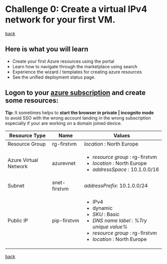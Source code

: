# Challenge 0: Create a virtual IPv4 network for your first VM.

[back](../../readme.md)

## Here is what you will learn ##

- Create your first Azure resources using the portal
- Learn how to navigate through the marketplace using search
- Experience the wizard / templates for creating azure resources
- See the unified deployment status page.

## Logon to your [azure subscription](https://portal.azure.com)  and create some resources: ##
**Tip:** It sometimes helps to **start the browser in private | incognito mode**  
to avoid SSO with the wrong account landing in the wrong subscription  
especially if your are working on a domain joined device.
  
  
| Resource Type |  Name | Values  |
|---|---|---|
| Resource Group  |  rg-firstvm |  _location_ : North Europe |
| Azure Virtual Network  | azurevnet  | <ul><li>_resource group_  : rg-firstvm</li><li>_location_  : North Europe</li><li>_addressSpace_ : 10.1.0.0/16</li></ul> |
| Subnet  | snet-firstvm  |  _addressPrefix_: 10.1.0.0/24 |
| Public IP  |  pip-firstvm | <ul><li>IPv4</li><li>dynamic</li><li>_SKU_ : Basic</li><li>_DNS name label_ : _%Try unique value%_</li><li>_resource group_  : rg-firstvm</li><li>_location_  : North Europe</li></ul> |

[back](../../readme.md)